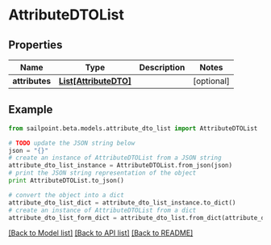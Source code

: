 # AttributeDTOList


## Properties

Name | Type | Description | Notes
------------ | ------------- | ------------- | -------------
**attributes** | [**List[AttributeDTO]**](AttributeDTO.md) |  | [optional] 

## Example

```python
from sailpoint.beta.models.attribute_dto_list import AttributeDTOList

# TODO update the JSON string below
json = "{}"
# create an instance of AttributeDTOList from a JSON string
attribute_dto_list_instance = AttributeDTOList.from_json(json)
# print the JSON string representation of the object
print AttributeDTOList.to_json()

# convert the object into a dict
attribute_dto_list_dict = attribute_dto_list_instance.to_dict()
# create an instance of AttributeDTOList from a dict
attribute_dto_list_form_dict = attribute_dto_list.from_dict(attribute_dto_list_dict)
```
[[Back to Model list]](../README.md#documentation-for-models) [[Back to API list]](../README.md#documentation-for-api-endpoints) [[Back to README]](../README.md)


